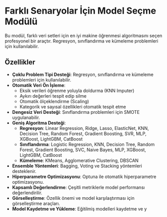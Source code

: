 # Farklı Senaryolar İçin Model Seçme Modülü

Bu modül, farklı veri setleri için en iyi makine öğrenmesi algoritmasını seçen profesyonel bir araçtır. Regresyon, sınıflandırma ve kümeleme problemleri için kullanılabilir.

## Özellikler

- **Çoklu Problem Tipi Desteği**: Regresyon, sınıflandırma ve kümeleme problemleri için kullanılabilir.
- **Otomatik Veri Ön İşleme**: 
  - Eksik verileri öğrenme yoluyla doldurma (KNN Imputer)
  - Aykırı değerleri tespit edip silme
  - Otomatik ölçeklendirme (Scaling)
  - Kategorik ve sayısal özellikleri otomatik tespit etme
- **Dengesiz Veri Desteği**: Sınıflandırma problemleri için SMOTE uygulanabilir.
- **Geniş Algoritma Desteği**:
  - **Regresyon**: Linear Regression, Ridge, Lasso, ElasticNet, KNN, Decision Tree, Random Forest, Gradient Boosting, SVR, MLP, XGBoost, LightGBM, CatBoost
  - **Sınıflandırma**: Logistic Regression, KNN, Decision Tree, Random Forest, Gradient Boosting, SVC, Naive Bayes, MLP, XGBoost, LightGBM, CatBoost
  - **Kümeleme**: KMeans, Agglomerative Clustering, DBSCAN
- **Ensemble Yöntemleri**: Bagging, Voting ve Stacking yöntemleri desteklenir.
- **Hiperparametre Optimizasyonu**: Optuna ile otomatik hiperparametre optimizasyonu.
- **Kapsamlı Değerlendirme**: Çeşitli metriklerle model performansı değerlendirilir.
- **Görselleştirme**: Özellik önemi ve model karşılaştırması için görselleştirme araçları.
- **Model Kaydetme ve Yükleme**: Eğitilmiş modelleri kaydetme ve y